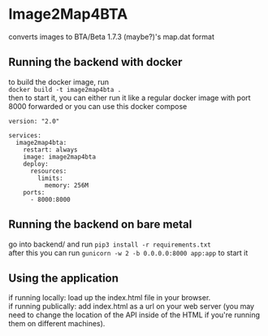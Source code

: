 # Image2Map4BTA
converts images to BTA/Beta 1.7.3 (maybe?)'s map.dat format

## Running the backend with docker  
to build the docker image, run  
`docker build -t image2map4bta .`  
then to start it, you can either run it like a regular docker image with port 8000 forwarded or you can use this docker compose  
```
version: "2.0"

services:
  image2map4bta:
    restart: always
    image: image2map4bta
    deploy:
      resources:
        limits:
          memory: 256M
    ports:
      - 8000:8000
```

## Running the backend on bare metal  
go into backend/ and run `pip3 install -r requirements.txt`  
after this you can run `gunicorn -w 2 -b 0.0.0.0:8000 app:app` to start it  

## Using the application  
if running locally: load up the index.html file in your browser.  
if running publically: add index.html as a url on your web server (you may need to change the location of the API inside of the HTML if you're running them on different machines).
